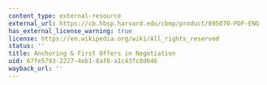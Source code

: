 ```yaml
---
content_type: external-resource
external_url: https://cb.hbsp.harvard.edu/cbmp/product/895070-PDF-ENG
has_external_license_warning: true
license: https://en.wikipedia.org/wiki/All_rights_reserved
status: ''
title: Anchoring & First Offers in Negotiation
uid: 67fe5793-2227-4eb1-8af0-a1c43fc0d046
wayback_url: ''
---
```

